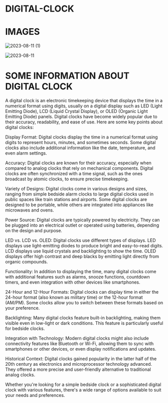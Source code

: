 # DIGITAL-CLOCK


# IMAGES
![2023-08-11 (1)](https://github.com/nimesh2315/DIGITAL-CLOCK/assets/116950933/b5ecc446-00a4-43fb-a1ca-daeab06ca9d1)


![2023-08-11](https://github.com/nimesh2315/DIGITAL-CLOCK/assets/116950933/49764742-feb2-4f25-8998-d2017f39ff1a)

# SOME INFORMATION ABOUT DIGITAL CLOCK

A digital clock is an electronic timekeeping device that displays the time in a numerical format using digits, usually on a digital display such as LED (Light Emitting Diode), LCD (Liquid Crystal Display), or OLED (Organic Light Emitting Diode) panels. Digital clocks have become widely popular due to their accuracy, readability, and ease of use. Here are some key points about digital clocks:

Display Format: Digital clocks display the time in a numerical format using digits to represent hours, minutes, and sometimes seconds. Some digital clocks also include additional information like the date, temperature, and even alarm settings.

Accuracy: Digital clocks are known for their accuracy, especially when compared to analog clocks that rely on mechanical components. Digital clocks are often synchronized with a time signal, such as the ones broadcast by atomic clocks, to ensure precise timekeeping.

Variety of Designs: Digital clocks come in various designs and sizes, ranging from simple bedside alarm clocks to large digital clocks used in public spaces like train stations and airports. Some digital clocks are designed to be portable, while others are integrated into appliances like microwaves and ovens.

Power Source: Digital clocks are typically powered by electricity. They can be plugged into an electrical outlet or operated using batteries, depending on the design and purpose.

LED vs. LCD vs. OLED: Digital clocks use different types of displays. LED displays use light-emitting diodes to produce bright and easy-to-read digits. LCD displays use liquid crystals and backlighting to show the time. OLED displays offer high contrast and deep blacks by emitting light directly from organic compounds.

Functionality: In addition to displaying the time, many digital clocks come with additional features such as alarms, snooze functions, countdown timers, and even integration with other devices like smartphones.

24-Hour and 12-Hour Formats: Digital clocks can display time in either the 24-hour format (also known as military time) or the 12-hour format (AM/PM). Some clocks allow you to switch between these formats based on your preference.

Backlighting: Many digital clocks feature built-in backlighting, making them visible even in low-light or dark conditions. This feature is particularly useful for bedside clocks.

Integration with Technology: Modern digital clocks might also include connectivity features like Bluetooth or Wi-Fi, allowing them to sync with smartphones or other devices, or even display notifications and updates.

Historical Context: Digital clocks gained popularity in the latter half of the 20th century as electronics and microprocessor technology advanced. They offered a more precise and user-friendly alternative to traditional analog clocks.

Whether you're looking for a simple bedside clock or a sophisticated digital clock with various features, there's a wide range of options available to suit your needs and preferences.
